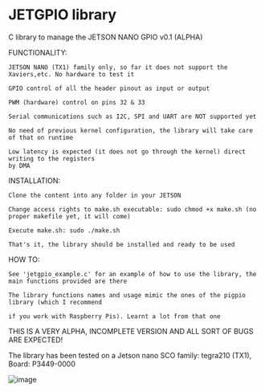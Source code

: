 # JETGPIO library

C library to manage the JETSON NANO GPIO v0.1 (ALPHA)

FUNCTIONALITY:

    JETSON NANO (TX1) family only, so far it does not support the Xaviers,etc. No hardware to test it
  
    GPIO control of all the header pinout as input or output
    
    PWM (hardware) control on pins 32 & 33
  
    Serial communications such as I2C, SPI and UART are NOT supported yet
  
    No need of previous kernel configuration, the library will take care of that on runtime
  
    Low latency is expected (it does not go through the kernel) direct writing to the registers
    by DMA
  
 INSTALLATION:
 
    Clone the content into any folder in your JETSON
  
    Change access rights to make.sh executable: sudo chmod +x make.sh (no proper makefile yet, it will come)
  
    Execute make.sh: sudo ./make.sh
  
    That's it, the library should be installed and ready to be used
  
 HOW TO:
 
    See 'jetgpio_example.c' for an example of how to use the library, the main functions provided are there
    
    The library functions names and usage mimic the ones of the pigpio library (which I recommend 
    
    if you work with Raspberry Pis). Learnt a lot from that one
    

THIS IS A VERY ALPHA, INCOMPLETE VERSION AND ALL SORT OF BUGS ARE EXPECTED! 

The library has been tested on a Jetson nano SCO family: tegra210 (TX1), Board: P3449-0000

![image](https://user-images.githubusercontent.com/47650457/164944765-998ca31c-d72c-4d2b-8cbc-7bea594ce8d5.png)






